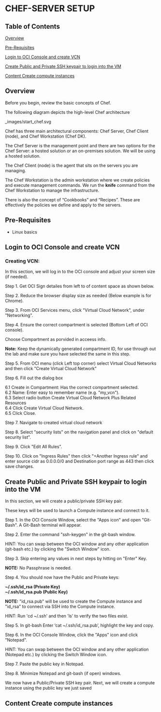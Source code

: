 # CHEF-SERVER SETUP

## Table of Contents

[Overview](#overview)

[Pre-Requisites](#pre-requisites)

[Login to OCI Console and create VCN](#login-to-oci-console-and-create-vcn)

[Create Public and Private SSH keypair to login into the VM](#create-public-and-private-ssh-keypair-to-login-into-the-vm)

[Content Create compute instances](#content-create-compute-instances)

## Overview

Before you begin, review the basic concepts of Chef.

The following diagram depicts the high-level Chef architecture

_images/start_chef.svg

Chef has three main architectural components: Chef Server, Chef Client (node), and Chef Workstation (Chef DK).

The Chef Server is the management point and there are two options for the Chef Server: a hosted solution or an on-premises solution. We will be using a hosted solution.

The Chef Client (node) is the agent that sits on the servers you are managing.

The Chef Workstation is the admin workstation where we create policies and execute management commands. We run the **knife** command from the Chef Workstation to manage the infrastructure.

There is also the concept of “Cookbooks” and “Recipes”. These are effectively the policies we define and apply to the servers.

## Pre-Requisites
- Linux basics

## Login to OCI Console and create VCN

### Creating VCN:

In this section, we will log in to the OCI console and adjust your screen size (if needed).

Step 1. Get OCI Sign detailes from left to of content space as shown below.
 

Step 2. Reduce the browser display size  as needed (Below example is for Chrome). 



Step 3. From OCI Services menu, click "Virtual Cloud Network", under "Networking".



Step 4. Ensure the correct compartment is selected (Bottom Left of OCI console). 

Choose Compartment as porvided in acceess info.

**Note:** Keep the dynamically generated compartment ID, for use through out the lab and make sure you have selected the same in this step. 

Step 5. From OCI menu (click Left top corner) select Virtual Cloud Networks and then click "Create Virtual Cloud Network"

 

Step 6. Fill out the dialog box

6.1 Create in Compartment: Has the correct compartment selected.<br>
6.2 Name: Enter easy to remember name (e.g. "my_vcn").<br>
6.3 Select radio button Create Virtual Cloud Network Plus Related Resources<br>
6.4 Click Create Virtual Cloud Network.<br>
6.5 Click Close.

 

Step 7. Navigate to created virtual cloud network

 

 

Step 8. Select "security lists" on the navigation panel and click on "default security list".  



Step 9. Click "Edit All Rules".

 

Step 10. Click on "Ingress Rules" then click "+Another Ingress rule" and enter source cidr as 0.0.0.0/0 and Destination port range as 443 then click save changes.

 
## Create Public and Private SSH keypair to login into the VM

 In this section, we will create a public/private SSH key pair. 

These keys will be used to launch a Compute instance and connect to it.

Step 1. In the OCI Console Window, select the "Apps icon" and open "Git-Bash". A Git-Bash terminal will appear.

Step 2. Enter the command "ssh-keygen" in the git-bash window.

HINT: You can swap between the OCI window and any other application (git-bash etc.) by clicking the "Switch Window"  icon.

Step 3. Skip entering any values in next steps by hitting on "Enter" Key.

**NOTE:** No Passphrase is needed.       

 
 
Step 4. You should now have the Public and Private keys:

   **~/.ssh/id_rsa (Private Key)**<br>
   **~/.ssh/id_rsa.pub (Public Key)**

**NOTE:** "id_rsa.pub" will be used to create the Compute instance and "id_rsa" to connect via SSH into the Compute instance.
 
HINT: Run 'cd ~/.ssh' and then 'ls' to verify the two files exist.

Step 5. In git-bash Enter ‘cat ~/.ssh/id_rsa.pub’, highlight the key and copy.
 

 
Step 6. In the OCI Console Window, click the "Apps" icon  and click "Notepad". 
 
HINT: You can swap between the OCI window and any other application (Notepad etc.) by clicking the Switch Window  icon.
 

 
Step 7. Paste the public key in Notepad.
 

  
Step 8. Minimize Notepad and git-bash (if open) windows.

We now have a Public/Private SSH key pair. Next, we will create a compute instance using the public key we just saved
 

## Content Create compute instances

